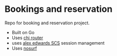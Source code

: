 # Bookings and reservation

Repo for booking and reservation project.

- Built on Go
- Uses [chi router](https://github.com/go-chi/chi)
- uses [alex edwards SCS](https://github.com/alexedwards/scs/v2) session management
- Uses [nosurf](https://github.com/justinas/nosurf)